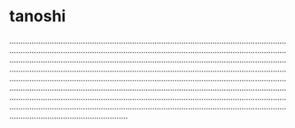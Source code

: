 # tanoshi
.....................................................................................................................................................................................................................................................................................................................................................................................................................................................................................................................................................................................................................................................................................................................................................................................................................................................................................................................................................................................................................................................................................